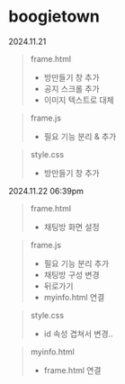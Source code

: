 # boogietown
2024.11.21
>frame.html
> + 방만들기 창 추가
> + 공지 스크롤 추가
> + 이미지 텍스트로 대체

>frame.js
> + 필요 기능 분리 & 추가

>style.css
> + 방만들기 창 추가

2024.11.22 06:39pm
>frame.html
> + 채팅방 화면 설정

>frame.js
> + 필요 기능 분리 추가
> + 채팅방 구성 변경
> + 뒤로가기
> + myinfo.html 연결

>style.css
> + id 속성 겹쳐서 변경..

>myinfo.html
> + frame.html 연결
